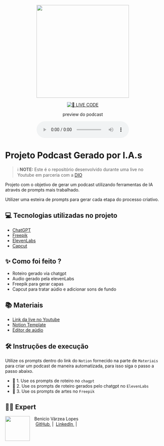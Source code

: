 <p align="center">
<img 
    src="https://drive.google.com/file/d/1-mFg34Kjs0IS2BvMF2SSIEuWrKYPbpVu/view?usp=sharing"
    width="300"
/>
</p>

<p align="center">
<a href="https://drive.google.com/file/d/1-mFg34Kjs0IS2BvMF2SSIEuWrKYPbpVu/view?usp=sharing">
</a>
<a href="https://dio.me/">
<img 
    src="https://img.shields.io/badge/🔴_LIVE_CODE-FF5E72" 
    alt="🔴 LIVE CODE">
</a>
</p>

<p align="center">
    preview do podcast
</p>

<div align="center">
    <audio src="output/podcast_editado.MP3" controls title="Podcast editado"></audio>
</div>

# Projeto Podcast Gerado por I.A.s


 > ℹ️ **NOTE:** Este é o repositório desenvolvido durante uma live no Youtube em parceria com a [DIO](https://dio.me)

Projeto com o objetivo de gerar um podcast utilizando ferramentas de IA através de prompts mais trabalhado.

Utilizer uma esteira de prompts para gerar cada etapa do processo criativo.

## 💻 Tecnologias utilizadas no projeto

- [ChatGPT](https://chat.openai.com/) 
- [Freepik](https://https://br.freepik.com/pikaso/image-editor)
- [ElevenLabs](https://beta.elevenlabs.io/)
- [Capcut](https://www.capcut.com/pt-br/)

## ✨ Como foi feito ?

- Roteiro gerado via chatgpt
- Audio gerado pela elevenLabs
- Freepik para gerar capas
- Capcut para tratar aúdio e adicionar sons de fundo

## 📚 Materiais

- [Link da live no Youtube](https://www.youtube.com)
- [Notion Template](https:https://www.notion.so/PAS-Podcast-AI-Studio-296b73336827819dbaccfac9f3697e71?pvs=12)
- [Editor de aúdio](https://www.capcut.com/editor?from_page=landing_page&__action_from=picture_V%C3%ADdeos%20profissionais%20em%20minutos,%20n%C3%A3o%20em%20horas.)


## 🛠️ Instruções de execução

Utilize os prompts dentro do link do `Notion` fornecido na parte de `Materiais` para criar um podcast de maneira automatizada, para isso siga o passo a passo abaixo.

- 🤖 1. Use os prompts de roteiro no `chagpt`
- 🤖 2. Use os prompts de roteiro gerados pelo chatgpt no  `ElevenLabs`
- 🤖 3. Use os prompts de artes no `Freepik`

## 👨‍💻 Expert

<p>
    <img 
      align=left 
      margin=10 
      width=80 
      src="https://avatars.githubusercontent.com/u/238578676?v=4"
    />
    <p>&nbsp&nbsp&nbspBenicio Várzea Lopes<br>
    &nbsp&nbsp&nbsp
    <a 
        href="https://github.com/beniciovarzealopes4-lang">
        GitHub
    </a>
    &nbsp;|&nbsp;
    <a 
        href="www.linkedin.com/in/benicio-varzea-lopes/">
        LinkedIn
    </a>
    &nbsp;|&nbsp;
    <a 
        href="https://www.instagram.com/beniciovarzea/
        Instagram
    </a>
    &nbsp;|&nbsp;</p>
</p>
<br/><br/>
<p>

---

⌨️ por [Benício Várzea Lopes]
